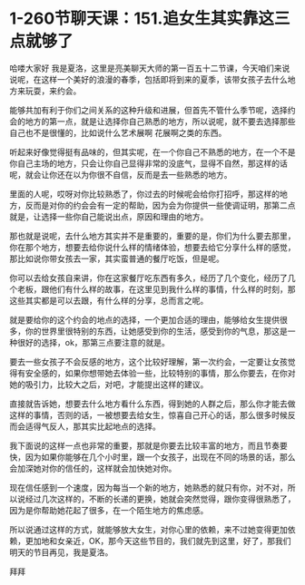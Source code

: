 # 1-260节聊天课：151.追女生其实靠这三点就够了

哈喽大家好 我是夏洛，这里是亮美聊天大师的第一百五十二节课，今天咱们来说说呢，在这样一个美好的浪漫的春季，包括即将到来的夏季，该带女孩子去什么地方来玩耍，来约会。

能够共加有利于你们之间关系的这种升级和进展，但首先不管什么季节呢，选择约会的地方的第一点，就是让选择你自己熟悉的地方，所以说呢，就不要去选择那些自己也不是很懂的，比如说什么艺术展啊 花展啊之类的东西。

听起来好像觉得挺有品味的，但其实呢，在一个你自己不熟悉的地方，在一个不是你自己主场的地方，只会让你自己显得非常的没底气，显得不自然，那这样的话呢，就会让你还在以为你很不自信，反而是去一些熟悉的地方。

里面的人呢，哎呀对你比较熟悉了，你过去的时候呢会给你打招呼，那这样的地方，反而是对你的约会会有一定的帮助，因为会为你提供一些使调证明，那第二点就是，让选择一些你自己能说出点，原因和理由的地方。

那也就是说呢，去什么地方其实并不是重要的，重要的是，你们为什么要去那里，你在那个地方，想要去给你说什么样的情绪体验，想要去给它分享什么样的感觉，那比如说你带女孩去一家，其实蛮普通的餐厅吃饭，但是呢。

你可以去给女孩自来讲，你在这家餐厅吃东西有多久，经历了几个变化，经历了几个老板，跟他们有什么样的故事，在这里见到我什么样的事情，什么样的时刻，那这些其实都是可以去跟，有什么样的分享，总而言之呢。

就是要给你的这个约会的地点的选择，一个更加合适的理由，能够给女生提供很多，你的世界里很特别的东西，让她感受到你的生活，感受到你的气息，那这是一种很好的选择，ok，那第三点要注意的就是。

要去一些女孩子不会反感的地方，这个比较好理解，第一次约会，一定要让女孩觉得有安全感的，如果你想带她去体验一些，比较特别的事情，那么你要去，在你对她的吸引力，比较大之后，对吧，才能提出这样的建议。

直接就告诉她，想要去什么地方看什么东西，得到她的人群之后，那么你才能去做这样的事情，否则的话，一被想要去给女生，惊喜自己开心的话，那么很多时候反而会适得气反人，那其实比起地点的选择。

我下面说的这样一点也非常的重要，那就是你要去比较丰富的地方，而且节奏要快，因为如果你能够在几个小时里，跟一个女孩子，出现在不同的场景的话，那么会加深她对你的信任的，这样就会加快她对你。

现在信任感到一个速度，因为每当一个新的地方，她熟悉的就只有你，对不对，所以说经过几次这样的，不断的长递的更换，她就会突然觉得，跟你变得很熟悉了，因为是你帮助她花起了很多，在一个陌生地方的焦虑感。

所以说通过这样的方式，就能够放大女生，对你心里的依赖，来不过她变得更加依赖，更加地和女亲近，OK，那今天这些节目的，我们就先到这里，好了，那我们明天的节目再见，我是夏洛。

拜拜